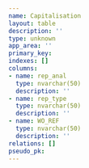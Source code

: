 ```yaml
---
name: Capitalisation
layout: table
description: ''
type: unknown
app_area: ''
primary_key: 
indexes: []
columns:
- name: rep_anal
  type: nvarchar(50)
  description: ''
- name: rep_type
  type: nvarchar(50)
  description: ''
- name: WO_REF
  type: nvarchar(50)
  description: ''
relations: []
pseudo_pk: 
---
```


